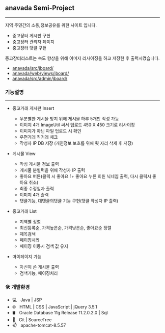 ## anavada Semi-Project
-----------------------
지역 주민간의 소통,정보공유를 위한 사이트 입니다.

- 중고장터 게시판 구현
- 중고장터 관리자 페이지
- 중고장터 댓글 구현

중고장터리스트는 속도 향상을 위해 이미지 리사이징을 하고 저장한 후 출력시켰습니다.<br>
* [anavada/src/jboard/](https://github.com/HWAJONGLEE/anavada/tree/master/src/jboard) <br>
* [anavada/web/views/jboard/](https://github.com/HWAJONGLEE/anavada/tree/master/web/views/jboard)<br>
* [anavada/src/admin/jboard/](https://github.com/HWAJONGLEE/anavada/tree/master/src/admin/jboard)<br>


### 기능설명
--------------------------

+ 중고거래 게시판 Insert
  + 무분별한 게시물 방지 위해 게시물 하루 5개만 작성 가능
  + 이미지 4개 ImageUtil 써서 업로드 450 X 450 크기로 리사이징
  + 이미지가 아닌 파일 업로드 시 확인
  + 우편거래 직거래 체크
  + 작성자 IP DB 저장 (개인정보 보호를 위해 뒷 자리 삭제 후 저장)
  
+ 게시물 View
  + 작성 게시물 정보 출력
  + 게시물 분별력을 위해 작성자 IP 출력
  + 좋아요 버튼(클릭 시 좋아요 1+ 좋아요 누른 회원 닉네임 출력, 다시 클릭시 좋아요 취소)
  + 최종 수정일자 출력
  + 이미지 4개 출력
  + 댓글기능, 대댓글의댓글 기능 구현(댓글 작성자 IP 출력)
  
+ 중고거래 List
  + 지역별 정렬
  + 최신등록순, 가격높은순, 가격낮은순, 좋아요순 정렬
  + 제목검색
  + 페이징처리
  + 페이징 이동시 검색 값 유지
  
+ 마이페이지 기능
  + 자신이 쓴 게시물 출력
  + 검색기능, 페이징처리
  
<h3>🛠 개발환경 </h3>

- 💻 &nbsp; Java | JSP
- 🌐 &nbsp; HTML | CSS | JavaScript | jQuery 3.5.1
- 🛢 &nbsp; Oracle Database 11g Release 11.2.0.2.0 | Sql
- 🔧 &nbsp; Git | SourceTree
- 📫 &nbsp; apache-tomcat-8.5.57
<br>
